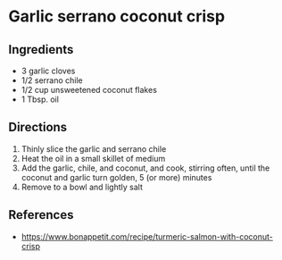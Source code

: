 # Garlic serrano coconut crisp

## Ingredients
* 3 garlic cloves
* 1/2 serrano chile
* 1/2 cup unsweetened coconut flakes
* 1 Tbsp. oil

## Directions
1. Thinly slice the garlic and serrano chile
2. Heat the oil in a small skillet of medium
3. Add the garlic, chile, and coconut, and cook, stirring often, until the coconut and garlic turn golden, 5 (or more) minutes
4. Remove to a bowl and lightly salt

## References
* https://www.bonappetit.com/recipe/turmeric-salmon-with-coconut-crisp
